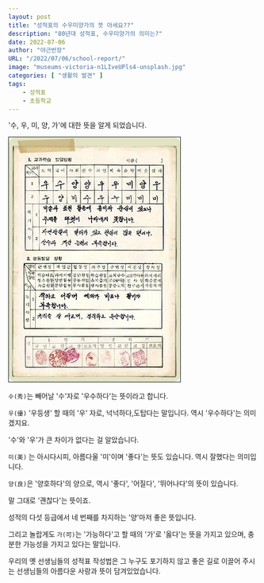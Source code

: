 ```yaml
---
layout: post 
title: "성적표의 수우미양가의 뜻 아세요??"
description: "80년대 성적표, 수우미양가의 의미는?"
date: 2022-07-06
author: "야근반장"
URL: "/2022/07/06/school-report/"
image: "museums-victoria-n1LIveUPls4-unsplash.jpg"
categories: [ "생활의 발견" ]
tags:
    - 성적표
    - 초등학교
---
```


'수, 우, 미, 양, 가'에 대한 뜻을 알게 되었습니다. 

![](1711281139207520.jpg)

`수(秀)`는 빼어날 '수'자로 '우수하다'는 뜻이라고 합니다. 

`우(優)` '우등생' 할 때의 '우' 자로, 넉넉하다,도탑다는 말입니다. 역시 '우수하다'는 의미겠지요. 

'수'와 '우'가 큰 차이가 없다는 걸 알았습니다. 

`미(美)` 는 아시다시피, 아름다울 '미'이며 '좋다'는 뜻도 있습니다. 역시 잘했다는 의미입니다. 

`양(良)`은 '양호하다'의 양으로, 역시 '좋다', '어질다', '뛰어나다'의 뜻이 있습니다. 

말 그대로 '괜찮다'는 뜻이죠. 

성적의 다섯 등급에서 네 번째를 차지하는 '양'마저 좋은 뜻입니다. 

그리고 놀랍게도 `가(可)`는 '가능하다'고 할 때의 '가'로 '옳다'는 뜻을 가지고 있으며, 충분한 가능성을 가지고 있다는 말입니다. 

우리의 옛 선생님들의 성적표 작성법은 그 누구도 포기하지 않고 좋은 길로 이끌어 주시는 선생님들의 아름다운 사랑과 뜻이 담겨있었습니다. 

